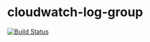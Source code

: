 # cloudwatch-log-group

[![Build Status](https://drone.techservices.illinois.edu/api/badges/techservicesillinois/terraform-aws-cloudwatch-log-group/status.svg)](https://drone.techservices.illinois.edu/techservicesillinois/terraform-aws-cloudwatch-log-group)
